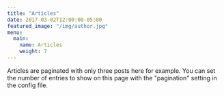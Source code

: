 ```yaml
---
title: "Articles"
date: 2017-03-02T12:00:00-05:00
featured_image: "/img/author.jpg"
menu: 
  main:
    name: Articles
    weight: 7
---
```

Articles are paginated with only three posts here for example. You can set the number of entries to show on this page with the "pagination" setting in the config file.